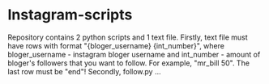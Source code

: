# Instagram-scripts
Repository contains 2 python scripts and 1 text file. Firstly, text file must have rows with format "{bloger_username} {int_number}", where bloger_username - instagram bloger username and int_number - amount of bloger's followers that you want to follow. For example, "mr_bill 50". The last row must be "end"! Secondly, follow.py ...
